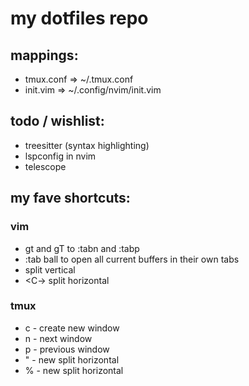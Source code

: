 # my dotfiles repo

## mappings:

- tmux.conf => ~/.tmux.conf
- init.vim => ~/.config/nvim/init.vim


## todo / wishlist:
* treesitter (syntax highlighting)
* lspconfig in nvim
* telescope


## my fave shortcuts:

### vim
* gt and gT to :tabn and :tabp
* :tab ball to open all current buffers in their own tabs
* <C-s> split vertical
* <C-\> split horizontal

### tmux
* <prefix> c - create new window
* <prefix> n - next window
* <prefix> p - previous window
* <prefix> " - new split horizontal
* <prefix> % - new split horizontal
